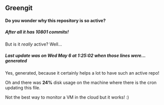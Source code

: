 ## Greengit

#### Do you wonder why this repository is so active?

##### After all it has 10801 commits!

But is it *really* active? Well...

##### Last update was on Wed May 6 at 1:25:02 when those lines were... generated

Yes, generated, because it certainly helps a lot to have such an active repo!

Oh and there was **24%** disk usage on the machine
where there is the cron updating this file.

Not the best way to monitor a VM in the cloud but it works! :)
